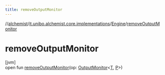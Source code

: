 ```yaml
---
title: removeOutputMonitor
---
```

//[alchemist](../../../index.html)/[it.unibo.alchemist.core.implementations](../index.html)/[Engine](index.html)/[removeOutputMonitor](remove-output-monitor.html)



# removeOutputMonitor



[jvm]\
open fun [removeOutputMonitor](remove-output-monitor.html)(op: [OutputMonitor](../../it.unibo.alchemist.boundary.interfaces/-output-monitor/index.html)<[T](index.html), [P](index.html)>)




